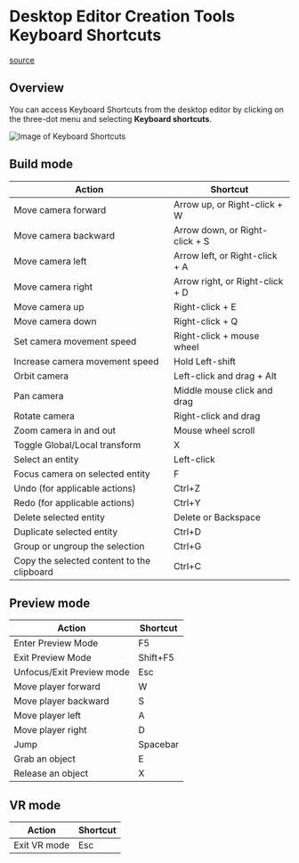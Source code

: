 # Desktop Editor Creation Tools Keyboard Shortcuts

[source](https://developers.meta.com/horizon-worlds/learn/documentation/desktop-editor/help-and-reference/desktop-editor-creation-tools-keyboard-shortcuts)

## Overview

You can access Keyboard Shortcuts from the desktop editor by clicking on the three-dot menu and selecting **Keyboard shortcuts**.

![Image of Keyboard Shortcuts](https://scontent.flba1-1.fna.fbcdn.net/v/t39.2365-6/500105721_723378303533457_7443828204987334499_n.png?_nc_cat=106&ccb=1-7&_nc_sid=e280be&_nc_ohc=hiQ06CjqJxgQ7kNvwGcKvUs&_nc_oc=Adm0Q8DOryKK775R0qldHVRVVvLZ9o-vmlHcskD0QxEhyHtRe1bsu2CKaEEMgu9hEb0&_nc_zt=14&_nc_ht=scontent.flba1-1.fna&_nc_gid=48V-2QMdkyyOmOxUcSc70A&oh=00_AfQg4HVvz4_hjgwstIs_hLXJ8Efi0iJnNirfW-xRTZNnOw&oe=689B9DE6)

## Build mode

| Action | Shortcut |
| --- | --- |
| Move camera forward | Arrow up, or Right-click + W |
| Move camera backward | Arrow down, or Right-click + S |
| Move camera left | Arrow left, or Right-click + A |
| Move camera right | Arrow right, or Right-click + D |
| Move camera up | Right-click + E |
| Move camera down | Right-click + Q |
| Set camera movement speed | Right-click + mouse wheel |
| Increase camera movement speed | Hold Left-shift |
| Orbit camera | Left-click and drag + Alt |
| Pan camera | Middle mouse click and drag |
| Rotate camera | Right-click and drag |
| Zoom camera in and out | Mouse wheel scroll |
| Toggle Global/Local transform | X |
| Select an entity | Left-click |
| Focus camera on selected entity | F |
| Undo (for applicable actions) | Ctrl+Z |
| Redo (for applicable actions) | Ctrl+Y |
| Delete selected entity | Delete or Backspace |
| Duplicate selected entity | Ctrl+D |
| Group or ungroup the selection | Ctrl+G |
| Copy the selected content to the clipboard | Ctrl+C |

## Preview mode

| Action | Shortcut |
| --- | --- |
| Enter Preview Mode | F5 |
| Exit Preview Mode | Shift+F5 |
| Unfocus/Exit Preview mode | Esc |
| Move player forward | W |
| Move player backward | S |
| Move player left | A |
| Move player right | D |
| Jump | Spacebar |
| Grab an object | E |
| Release an object | X |

## VR mode

| Action | Shortcut |
| --- | --- |
| Exit VR mode | Esc |

 

 

 

 

 

 

 

 

 

 

 

 

 

 

 

 

 

 

 

 

 

 

 

 

 

 

 

 

 

 

 

 

 

 

 

 

 

 

 

 

 

 

 

 

 

 

 